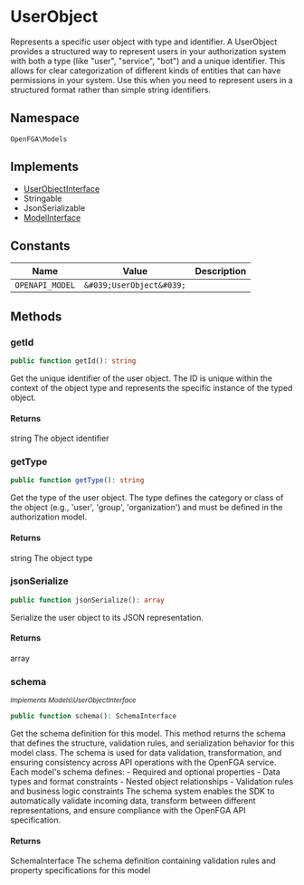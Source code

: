# UserObject

Represents a specific user object with type and identifier. A UserObject provides a structured way to represent users in your authorization system with both a type (like &quot;user&quot;, &quot;service&quot;, &quot;bot&quot;) and a unique identifier. This allows for clear categorization of different kinds of entities that can have permissions in your system. Use this when you need to represent users in a structured format rather than simple string identifiers.

## Namespace
`OpenFGA\Models`

## Implements
* [UserObjectInterface](UserObjectInterface.md)
* Stringable
* JsonSerializable
* [ModelInterface](ModelInterface.md)

## Constants
| Name | Value | Description |
|------|-------|-------------|
| `OPENAPI_MODEL` | `&#039;UserObject&#039;` |  |


## Methods
### getId


```php
public function getId(): string
```

Get the unique identifier of the user object. The ID is unique within the context of the object type and represents the specific instance of the typed object.


#### Returns
string
 The object identifier

### getType


```php
public function getType(): string
```

Get the type of the user object. The type defines the category or class of the object (e.g., &#039;user&#039;, &#039;group&#039;, &#039;organization&#039;) and must be defined in the authorization model.


#### Returns
string
 The object type

### jsonSerialize


```php
public function jsonSerialize(): array
```

Serialize the user object to its JSON representation.


#### Returns
array

### schema

*<small>Implements Models\UserObjectInterface</small>*  

```php
public function schema(): SchemaInterface
```

Get the schema definition for this model. This method returns the schema that defines the structure, validation rules, and serialization behavior for this model class. The schema is used for data validation, transformation, and ensuring consistency across API operations with the OpenFGA service. Each model&#039;s schema defines: - Required and optional properties - Data types and format constraints - Nested object relationships - Validation rules and business logic constraints The schema system enables the SDK to automatically validate incoming data, transform between different representations, and ensure compliance with the OpenFGA API specification.


#### Returns
SchemaInterface
 The schema definition containing validation rules and property specifications for this model

